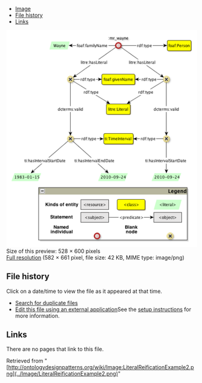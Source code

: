 * [Image](../Image/LiteralReificationExample2.png#file)
* [File history](../Image/LiteralReificationExample2.png#filehistory)
* [Links](../Image/LiteralReificationExample2.png#filelinks)

[![Image:LiteralReificationExample2.png](../images/thumb/7/73/LiteralReificationExample2.png/528px-LiteralReificationExample2.png)](../images/7/73/LiteralReificationExample2.png)  
Size of this preview: 528 × 600 pixels  
[Full resolution](../images/7/73/LiteralReificationExample2.png)‎ (582 × 661 pixel, file size: 42 KB, MIME type: image/png)

## File history

Click on a date/time to view the file as it appeared at that time.



  
* [Search for duplicate files](http://ontologydesignpatterns.org/wiki/Special:FileDuplicateSearch/LiteralReificationExample2.png "Special:FileDuplicateSearch/LiteralReificationExample2.png")
* [Edit this file using an external application](http://ontologydesignpatterns.org/wiki/index.php?title=Image:LiteralReificationExample2.png&action=edit&externaledit=true&mode=file "Image:LiteralReificationExample2.png")See the [setup instructions](http://www.mediawiki.org/wiki/Manual:External_editors "http://www.mediawiki.org/wiki/Manual:External_editors") for more information.

## Links



There are no pages that link to this file.




Retrieved from "[http://ontologydesignpatterns.org/wiki/Image:LiteralReificationExample2.png](../Image/LiteralReificationExample2.png)"